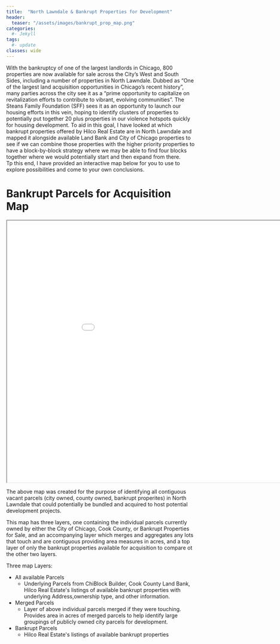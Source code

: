 ```yaml
---
title:  "North Lawndale & Bankrupt Properties for Development"
header:
  teaser: "/assets/images/bankrupt_prop_map.png"
categories: 
  #- Jekyll
tags:
  #- update
classes: wide
---
```

With the bankruptcy of one of the largest landlords in Chicago, 800 properties are now available for sale across the City’s West and South Sides, including a number of properties in North Lawndale. Dubbed as “One of the largest land acquisition opportunities in Chicago’s recent history”, many parties across the city see it as a “prime opportunity to capitalize on revitalization efforts to contribute to vibrant, evolving communities”. 
The Steans Family Foundation (SFF) sees it as an opportunity to launch our housing efforts in this vein, hoping to identify clusters of properties to potentially put together 20 plus properties in our violence hotspots quickly for housing development. To aid in this goal, I have looked at which bankrupt properties offered by Hilco Real Estate are in North Lawndale and mapped it alongside available Land Bank and City of Chicago properties to see if we can combine those properties with the higher priority properties to have a block-by-block strategy where we may be able to find four blocks together where we would potentially start and then expand from there.  
Tp this end, I have provided an interactive map below for you to use to explore possibilities and come to your own conclusions.

# Bankrupt Parcels for Acquisition Map

<iframe src="/assets/maps/bankrupt_and_city_county_cluster_map.html" height="700" width="1000"></iframe>

The above map was created for the purpose of identifying all contiguous vacant parcels (city owned, county owned, bankrupt properites) in North Lawndale that could potentially be bundled and acquired to host potential development projects.

This map has three layers, one containing the individual parcels currently owned by either the City of Chicago, Cook County, or Bankrupt Properties for Sale, and an accompanying layer which merges and aggregates any lots that touch and are contiguous providing area measures in acres, and a top layer of only the bankrupt properties available for acquisition to compare ot the other two layers.


Three map Layers:
- All available Parcels
  - Underlying Parcels from ChiBlock Builder, Cook County Land Bank, Hilco Real Estate's listings of available bankrupt properties with underlying Address,ownership type, and other information.
- Merged Parcels
  - Layer of above individual parcels merged if they were touching. Provides area in acres of merged parcels to help identify large groupings of publicly owned city parcels for development.   
- Bankrupt Parcels 
  -  Hilco Real Estate's listings of available bankrupt properties
